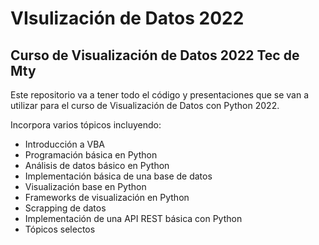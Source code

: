 # VIsulización de Datos 2022
## Curso de Visualización de Datos 2022 Tec de Mty

Este repositorio va a tener todo el código y presentaciones que se van a utilizar para el curso de Visualización de Datos con Python 2022.

Incorpora varios tópicos incluyendo:

- Introducción a VBA
- Programación básica en Python
- Análisis de datos básico en Python
- Implementación básica de una base de datos
- Visualización base en Python
- Frameworks de visualización en Python
- Scrapping de datos
- Implementación de una API REST básica con Python
- Tópicos selectos
